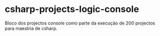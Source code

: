 # csharp-projects-logic-console
Bloco dos projectos console como parte da execução de 200 projectos para maestria de csharp.
